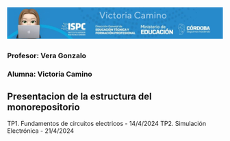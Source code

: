 # ![alt text](./recursos/logo.jpg)
### Profesor: Vera Gonzalo
### Alumna: Victoria Camino

## Presentacion de la estructura del monorepositorio  
TP1. Fundamentos de circuitos electricos - 14/4/2024
TP2. Simulación Electrónica - 21/4/2024